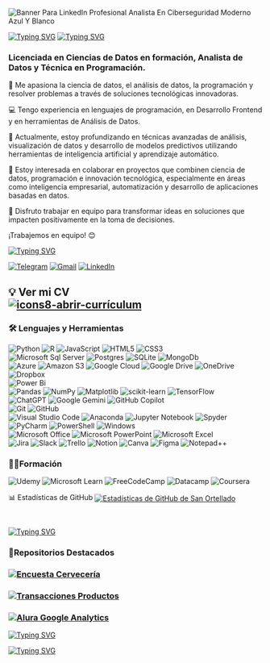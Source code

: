 ![Banner Para LinkedIn Profesional Analista En Ciberseguridad Moderno Azul Y Blanco](https://github.com/user-attachments/assets/f6d748db-0dc2-45f0-94b1-91bb288b6d49)


     
  [![Typing SVG](https://readme-typing-svg.demolab.com/?lines=🌟¡Bienvenidos+a+mi+perfil! 🌟)](https://git.io/typing-svg)
  [![Typing SVG](https://readme-typing-svg.demolab.com/?lines=👋Soy+San+🦋)](https://git.io/typing-svg)

 

  ### Licenciada en Ciencias de Datos en formación, Analista de Datos y Técnica en Programación.

  
👀 Me apasiona la ciencia de datos, el análisis de datos, la programación y resolver problemas a través de soluciones tecnológicas innovadoras.

💻 Tengo experiencia en lenguajes de programación, en Desarrollo Frontend y en herramientas de Análisis de Datos. 

🌱 Actualmente, estoy profundizando en técnicas avanzadas de análisis, visualización de datos y desarrollo de modelos predictivos utilizando herramientas de inteligencia artificial y aprendizaje automático.

🤝 Estoy interesada en colaborar en proyectos que combinen ciencia de datos, programación e innovación tecnológica, especialmente en áreas como inteligencia empresarial, automatización y desarrollo de aplicaciones basadas en datos.

🚀 Disfruto trabajar en equipo para transformar ideas en soluciones que impacten positivamente en la toma de decisiones.

¡Trabajemos en equipo! 😊


[![Typing SVG](https://readme-typing-svg.demolab.com/?lines=Podés+contactarme📲)](https://git.io/typing-svg)

[![Telegram](https://img.shields.io/badge/-TELEGRAM-2CA5E0?style=for-the-badge&logo=telegram&logoColor=white)](https://t.me/SanCoding)
[![Gmail](https://img.shields.io/badge/-GMAIL-D14836?style=for-the-badge&logo=gmail&logoColor=white)](mailto:ortesancode@gmail.com)
[![LinkedIn](https://img.shields.io/badge/-LINKEDIN-0077B5?style=for-the-badge&logo=linkedin&logoColor=white)](https://www.linkedin.com/in/sandra-ortellado)

 💡
Ver mi CV  
                                  [![icons8-abrir-currículum](https://github.com/user-attachments/assets/f68a9e63-005a-487b-b93c-312a9be5aca1)](https://www.canva.com/design/DAGb_K9PWoE/CZ6mlcYKEKXRWcl2-Cpieg/view?utm_content=DAGb_K9PWoE&utm_campaign=designshare&utm_medium=link2&utm_source=uniquelinks&utlId=he79a2dd14e)
---

###  🛠 Lenguajes y Herramientas  
![Python](https://img.shields.io/badge/python-3670A0?style=for-the-badge&logo=python&logoColor=ffdd54)
![R](https://img.shields.io/badge/r-%23276DC3.svg?style=for-the-badge&logo=r&logoColor=white)
![JavaScript](https://img.shields.io/badge/javascript-%23323330.svg?style=for-the-badge&logo=javascript&logoColor=%23F7DF1E)
![HTML5](https://img.shields.io/badge/html5-%23E34F26.svg?style=for-the-badge&logo=html5&logoColor=white)
![CSS3](https://img.shields.io/badge/css3-%231572B6.svg?style=for-the-badge&logo=css3&logoColor=white)
<br/>
![Microsoft Sql Server](https://img.shields.io/badge/-Sql%20Server-CC2927?style=flat-square&logo=microsoft-sql-server&logoColor=ffffff)
![Postgres](https://img.shields.io/badge/postgres-%23316192.svg?style=for-the-badge&logo=postgresql&logoColor=white)
![SQLite](https://img.shields.io/badge/sqlite-%2307405e.svg?style=for-the-badge&logo=sqlite&logoColor=white)
![MongoDb](https://img.shields.io/badge/MySQL-4479A1?style=for-the-badge&logo=mysql&logoColor=white)
<br/>
![Azure](https://img.shields.io/badge/azure-%230072C6.svg?style=for-the-badge&logo=microsoftazure&logoColor=white)
![Amazon S3](https://img.shields.io/badge/Amazon%20S3-FF9900?style=for-the-badge&logo=amazons3&logoColor=white)
![Google Cloud](https://img.shields.io/badge/GoogleCloud-%234285F4.svg?style=for-the-badge&logo=google-cloud&logoColor=white)
![Google Drive](https://img.shields.io/badge/Google%20Drive-4285F4?style=for-the-badge&logo=googledrive&logoColor=white)
![OneDrive](https://img.shields.io/badge/OneDrive-0078D4.svg?style=for-the-badge&logo=microsoftonedrive&logoColor=white)
![Dropbox](https://img.shields.io/badge/Dropbox-%233B4D98.svg?style=for-the-badge&logo=Dropbox&logoColor=white)
<br/>
![Power Bi](https://img.shields.io/badge/power_bi-F2C811?style=for-the-badge&logo=powerbi&logoColor=black)
<br/>
![Pandas](https://img.shields.io/badge/pandas-%23150458.svg?style=for-the-badge&logo=pandas&logoColor=white)
![NumPy](https://img.shields.io/badge/numpy-%23013243.svg?style=for-the-badge&logo=numpy&logoColor=white)
![Matplotlib](https://img.shields.io/badge/Matplotlib-%23ffffff.svg?style=for-the-badge&logo=Matplotlib&logoColor=black)
![scikit-learn](https://img.shields.io/badge/scikit--learn-%23F7931E.svg?style=for-the-badge&logo=scikit-learn&logoColor=white)
![TensorFlow](https://img.shields.io/badge/TensorFlow-%23FF6F00.svg?style=for-the-badge&logo=TensorFlow&logoColor=white)
<br/>
![ChatGPT](https://img.shields.io/badge/chatGPT-74aa9c?style=for-the-badge&logo=openai&logoColor=white)
![Google Gemini](https://img.shields.io/badge/google%20gemini-8E75B2?style=for-the-badge&logo=google%20gemini&logoColor=white)
![GitHub Copilot](https://img.shields.io/badge/github_copilot-8957E5?style=for-the-badge&logo=github-copilot&logoColor=white)
<br/>
![Git](https://img.shields.io/badge/-Git-%23F05032?style=flat-square&logo=git&logoColor=%23ffffff)
![GitHub](https://img.shields.io/badge/-GitHub-181717?style=flat-square&logo=github)
<br/>
![Visual Studio Code](https://img.shields.io/badge/Visual%20Studio%20Code-0078d7.svg?style=for-the-badge&logo=visual-studio-code&logoColor=white)
![Anaconda](https://img.shields.io/badge/Anaconda-%2344A833.svg?style=for-the-badge&logo=anaconda&logoColor=white)
![Jupyter Notebook](https://img.shields.io/badge/jupyter-%23FA0F00.svg?style=for-the-badge&logo=jupyter&logoColor=white)
![Spyder](https://img.shields.io/badge/Spyder-838485?style=for-the-badge&logo=spyder%20ide&logoColor=maroon)
![PyCharm](https://img.shields.io/badge/pycharm-143?style=for-the-badge&logo=pycharm&logoColor=black&color=black&labelColor=green)
![PowerShell](https://img.shields.io/badge/PowerShell-%235391FE.svg?style=for-the-badge&logo=powershell&logoColor=white)
![Windows](https://img.shields.io/badge/Windows-0078D6?style=for-the-badge&logo=windows&logoColor=white)
<br/>
![Microsoft Office](https://img.shields.io/badge/Microsoft_Office-D83B01?style=for-the-badge&logo=microsoft-office&logoColor=white)
![Microsoft PowerPoint](https://img.shields.io/badge/Microsoft_PowerPoint-B7472A?style=for-the-badge&logo=microsoft-powerpoint&logoColor=white)
![Microsoft Excel](https://img.shields.io/badge/Microsoft_Excel-217346?style=for-the-badge&logo=microsoft-excel&logoColor=white)
<br/>
![Jira](https://img.shields.io/badge/jira-%230A0FFF.svg?style=for-the-badge&logo=jira&logoColor=white)
![Slack](https://img.shields.io/badge/Slack-4A154B?style=for-the-badge&logo=slack&logoColor=white)
![Trello](https://img.shields.io/badge/Trello-%23026AA7.svg?style=for-the-badge&logo=Trello&logoColor=white)
![Notion](https://img.shields.io/badge/Notion-%23000000.svg?style=for-the-badge&logo=notion&logoColor=white)
![Canva](https://img.shields.io/badge/Canva-%2300C4CC.svg?style=for-the-badge&logo=Canva&logoColor=white)
![Figma](https://img.shields.io/badge/figma-%23F24E1E.svg?style=for-the-badge&logo=figma&logoColor=white)
![Notepad++](https://img.shields.io/badge/Notepad++-90E59A.svg?style=for-the-badge&logo=notepad%2b%2b&logoColor=black)
<br/>

### 👩‍🎓Formación  
![Udemy](https://img.shields.io/badge/Udemy-A435F0?style=for-the-badge&logo=Udemy&logoColor=white)
![Microsoft Learn](https://img.shields.io/badge/Microsoft_Learn-258ffa?style=for-the-badge&logo=microsoft&logoColor=white)
![FreeCodeCamp](https://img.shields.io/badge/Freecodecamp-%23123.svg?&style=for-the-badge&logo=freecodecamp&logoColor=green)
![Datacamp](https://img.shields.io/badge/Datacamp-05192D?style=for-the-badge&logo=datacamp&logoColor=03E860)
![Coursera](https://img.shields.io/badge/Coursera-%230056D2.svg?style=for-the-badge&logo=Coursera&logoColor=white)

📊 Estadísticas de GitHub
<a href="https://github.com/SanOrtellado"> <img align="center" src="https://github-profile-summary-cards.vercel.app/api/cards/stats?username=SanOrtellado&theme=react" alt="Estadísticas de GitHub de San Ortellado" /> </a>


<br/>
          


[![Typing SVG](https://readme-typing-svg.demolab.com/?lines=Bienvenidxs+a+mi+perfil👋;Explora+mis+proyectos📦)](https://git.io/typing-svg)

### 🌟Repositorios Destacados

### [![Encuesta Cervecería](https://img.shields.io/badge/Repositorio-Encuesta_Cerveceria-blue?style=for-the-badge)](https://github.com/SanOrtellado/Encuesta_Cerveceria/tree/master) 
### [![Transacciones Productos](https://img.shields.io/badge/Repositorio-Transacciones_Productos-green?style=for-the-badge)](https://github.com/SanOrtellado/Transacciones_Productos) 
### [![Alura Google Analytics](https://img.shields.io/badge/Repositorio-Alura_GoogleAnalytics-red?style=for-the-badge)](https://github.com/SanOrtellado/Alura_GoogleAnalytics)

[![Typing SVG](https://readme-typing-svg.demolab.com/?lines=Suma+una+⭐+a+mis+proyectos📦)](https://git.io/typing-svg)

[![Typing SVG](https://readme-typing-svg.demolab.com/?lines=Gracias+por+tu+visita😊;Hasta+pronto,+San🙋‍♀️)](https://git.io/typing-svg)



